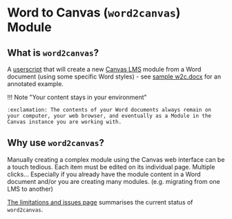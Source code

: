 # Word to Canvas (```word2canvas```) Module

## What is ```word2canvas```?

A [userscript](https://en.wikipedia.org/wiki/User_script) that will create a new [Canvas LMS](https://www.instructure.com/en-au/canvas) module from a Word document (using some specific Word styles) - see [sample w2c.docx](https://github.com/djplaner/word-to-canvas-module/raw/main/sample%20w2c.docx) for an annotated example.

!!! Note "Your content stays in your environment"

    :exclamation: The contents of your Word documents always remain on your computer, your web browser, and eventually as a Module in the Canvas instance you are working with.

## Why use ```word2canvas```?

Manually creating a complex module using the Canvas web interface can be a touch tedious. Each item must be edited on its individual page. Multiple clicks... Especially if you already have the module content in a Word document and/or you are creating many modules. (e.g. migrating from one LMS to another)

[The limitations and issues page](./limitations/limitations.md) summarises the current status of ```word2canvas```.

